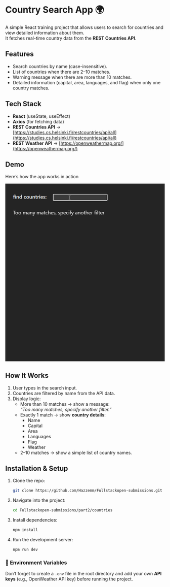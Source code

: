 # Country Search App 🌍

A simple React training project that allows users to search for countries and view detailed information about them.  
It fetches real-time country data from the **REST Countries API**.



## Features
- Search countries by name (case-insensitive).
- List of countries when there are 2–10 matches.
- Warning message when there are more than 10 matches.
- Detailed information (capital, area, languages, and flag) when only one country matches.



## Tech Stack
- **React** (useState, useEffect)
- **Axios** (for fetching data)
- **REST Countries API** → [https://studies.cs.helsinki.fi/restcountries/api/all](https://studies.cs.helsinki.fi/restcountries/api/all)
- **REST Weather API** → [https://openweathermap.org/](https://openweathermap.org/)


## Demo
Here’s how the app works in action 

![Demo GIF](./assets/demo.gif)


## How It Works
1. User types in the search input.  
2. Countries are filtered by name from the API data.  
3. Display logic:
   - More than 10 matches → show a message:  
     *“Too many matches, specify another filter.”*
   - Exactly 1 match → show **country details**:
     - Name
     - Capital
     - Area
     - Languages
     - Flag
     - Weather
   - 2–10 matches → show a simple list of country names.


## Installation & Setup
1. Clone the repo:
   ```bash
   git clone https://github.com/Hazzemm/Fullstackopen-submissions.git
2. Navigate into the project:
   ```bash
   cd Fullstackopen-submissions/part2/countries
3. Install dependencies:
   ```bash
   npm install
4. Run the development server:
   ```bash
   npm run dev

### 🔑 Environment Variables
Don’t forget to create a `.env` file in the root directory and add your own **API keys** (e.g., OpenWeather API key) before running the project.

